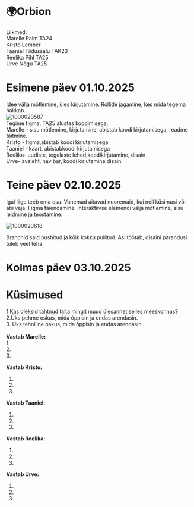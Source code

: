# 🌍Orbion

Liikmed: <br>
Marelle Palm TA24 <br>
Kristo Lember <br>
Taaniel Tiidussalu TAK23 <br>
Reelika Pihl TA25 <br>
Urve Nõgu TA25 <br>

<h1>Esimene päev 01.10.2025</h1>

Idee välja mõtlemine, üles kirjutamine. Rollide jagamine, kes mida tegema hakkab. <br>
![1000020587](https://github.com/user-attachments/assets/1c07b071-55ec-4662-b230-0954a70a3509) <br>
Tegime figma, TA25 alustas koodimisega. <br> 
Marelle - sisu mõtlemine, kirjutamine,  abistab koodi kirjutamisega, readme täitmine. <br>
Kristo - figma,abistab koodi kirjutamisega <br>
Taaniel - kaart, abistabkoodi kirjutamisega <br>
Reelika- uudiste, tegelaste lehed,koodikirjutamine, disain <br>
Urve- avaleht, nav bar, koodi kirjutamine disain. <br>

<h1>Teine päev 02.10.2025</h1>

Igal liige teeb oma osa. Vanemad aitavad nooremaid, kui neil küsimusi või abi vaja. Figma täiendamine. Interaktiivse elemendi välja mõtlemine, sisu leidmine ja teostamine. <br>

![1000020618](https://github.com/user-attachments/assets/1a719ac8-1629-411e-aa4b-01b054d2993f) <br>

Branchid said pushitud ja kõik kokku pullitud. Asi töötab, disaini parandusi tuleb veel teha.


<h1>Kolmas päev 03.10.2025</h1>

<h1>Küsimused</h1>
1.Kas oleksid tahtnud täita mingit muud ülesannet selles meeskonnas? <br>
2.Üks pehme oskus, mida õppisin ja endas arendasin. <br>
3. Üks tehniline oskus, mida õppisin ja endas arendasin. <br>
 <br>
<b>Vastab Marelle:</b> <br>
1.  <br>
2.  <br>
3.  <br>

<b>Vastab Kristo: </b> <br>
1. <br>
2. <br>
3. <br>

<b>Vastab Taaniel: </b> <br>
1. <br>
2. <br>
3. <br>

<b>Vastab Reelika: </b> <br>
1. <br>
2. <br>
3. <br>

<b>Vastab Urve: </b> <br>
1. <br>
2. <br>
3. <br>

